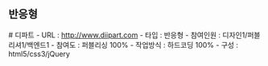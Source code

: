 <link rel="stylesheet" type="text/css" href="../css/test.css" />
<h2>반응형</h2>
# 디파트
- URL  : <a href="http://www.diipart.com" target="_blank">http://www.diipart.com</a>
- 타입 : 반응형
- 참여인원 : 디자인1/퍼블리셔1/백엔드1
- 참여도 : 퍼블리싱 100%
- 작업방식 : 하드코딩 100%
- 구성 : html5/css3/jQuery
